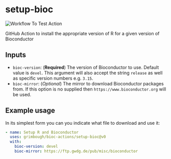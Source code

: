# setup-bioc

![Workflow To Test Action](https://github.com/carlosperate/download-file-action/workflows/Workflow%20To%20Test%20Action/badge.svg)

GitHub Action to install the appropriate version of R for a given version of Bioconductor

## Inputs

- `bioc-version`: (**Required**) The version of Bioconductor to use.  Default value is `devel`. This argument will also accept the string `release` as well as specific version numbers e.g. `3.15`.
- `bioc-mirror`: (*Optional*) The mirror to download Bioconductor packages from.  If this option is no supplied then `https://www.bioconductor.org` will be used.

## Example usage

In its simplest form you can you indicate what file to download and use it:

```yaml
- name: Setup R and Bioconductor
  uses: grimbough/bioc-actions/setup-bioc@v0
  with:
    bioc-version: devel
    bioc-mirror: https://ftp.gwdg.de/pub/misc/bioconductor
```
